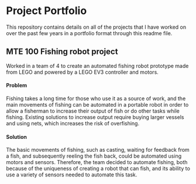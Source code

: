 # Project Portfolio
This repository contains details on all of the projects that I have worked on over the past few years in a portfolio format through this readme file.

## MTE 100 Fishing robot project

Worked in a team of 4 to create an automated fishing robot prototype made from LEGO and powered by a LEGO EV3 controller and motors. 
#### Problem 
Fishing takes a long time for those who use it as a source of work, and the main movements of fishing can be automated in a portable robot in order to allow a fisherman to increase their output of fish or do other tasks while fishing.
Existing solutions to increase output require buying larger vessels and using nets, which increases the risk of overfishing.

#### Solution



The basic movements of fishing, such as casting, waiting for feedback from a fish, and subsequently reeling the fish back, could be automated using motors and sensors. Therefore, the team decided to automate fishing, both because of the uniqueness of creating a robot that can fish, and its ability to use a variety of sensors needed to automate this task.
